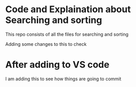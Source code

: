 # Code and Explaination about Searching and sorting


This repo consists of all the files for searching and sorting


Adding some changes to this to check


# After adding to VS code

I am adding this to see how things are going to commit
